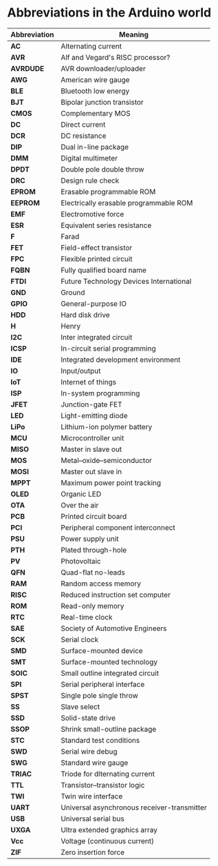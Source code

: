 # Abbreviations in the Arduino world

| Abbreviation | Meaning                                     |
| ------------ | ------------------------------------------- |
| **AC**       | Alternating current                         |
| **AVR**      | Alf and Vegard's RISC processor?            |
| **AVRDUDE**  | AVR downloader/uploader                     |
| **AWG**      | American wire gauge                         |
| **BLE**      | Bluetooth low energy                        |
| **BJT**      | Bipolar junction transistor                 |
| **CMOS**     | Complementary MOS                           |
| **DC**       | Direct current                              |
| **DCR**      | DC resistance                               |
| **DIP**      | Dual in-line package                        |
| **DMM**      | Digital multimeter                          |
| **DPDT**     | Double pole double throw                    |
| **DRC**      | Design rule check                           |
| **EPROM**    | Erasable programmable ROM                   |
| **EEPROM**   | Electrically erasable programmable ROM      |
| **EMF**      | Electromotive force                         |
| **ESR**      | Equivalent series resistance                |
| **F**        | Farad                                       |
| **FET**      | Field-effect transistor                     |
| **FPC**      | Flexible printed circuit                    |
| **FQBN**     | Fully qualified board name                  |
| **FTDI**     | Future Technology Devices International     |
| **GND**      | Ground                                      |
| **GPIO**     | General-purpose IO                          |
| **HDD**      | Hard disk drive                             |
| **H**        | Henry                                       |
| **I2C**      | Inter integrated circuit                    |
| **ICSP**     | In-circuit serial programming               |
| **IDE**      | Integrated development environment          |
| **IO**       | Input/output                                |
| **IoT**      | Internet of things                          |
| **ISP**      | In-system programming                       |
| **JFET**     | Junction-gate FET                           |
| **LED**      | Light-emitting diode                        |
| **LiPo**     | Lithium-ion polymer battery                 |
| **MCU**      | Microcontroller unit                        |
| **MISO**     | Master in slave out                         |
| **MOS**      | Metal–oxide–semiconductor                   |
| **MOSI**     | Master out slave in                         |
| **MPPT**     | Maximum power point tracking                |
| **OLED**     | Organic LED                                 |
| **OTA**      | Over the air                                |
| **PCB**      | Printed circuit board                       |
| **PCI**      | Peripheral component interconnect           |
| **PSU**      | Power supply unit                           |
| **PTH**      | Plated through-hole                         |
| **PV**       | Photovoltaic                                |
| **QFN**      | Quad-flat no-leads                          |
| **RAM**      | Random access memory                        |
| **RISC**     | Reduced instruction set computer            |
| **ROM**      | Read-only memory                            |
| **RTC**      | Real-time clock                             |
| **SAE**      | Society of Automotive Engineers             |
| **SCK**      | Serial clock                                |
| **SMD**      | Surface-mounted device                      |
| **SMT**      | Surface-mounted technology                  |
| **SOIC**     | Small outline integrated circuit            |
| **SPI**      | Serial peripheral interface                 |
| **SPST**     | Single pole single throw                    |
| **SS**       | Slave select                                |
| **SSD**      | Solid-state drive                           |
| **SSOP**     | Shrink small-outline package                |
| **STC**      | Standard test conditions                    |
| **SWD**      | Serial wire debug                           |
| **SWG**      | Standard wire gauge                         |
| **TRIAC**    | Triode for dlternating current              |
| **TTL**      | Transistor–transistor logic                 |
| **TWI**      | Twin wire interface                         |
| **UART**     | Universal asynchronous receiver-transmitter |
| **USB**      | Universal serial bus                        |
| **UXGA**     | Ultra extended graphics array               |
| **Vcc**      | Voltage (continuous current)                |
| **ZIF**      | Zero insertion force                        |
